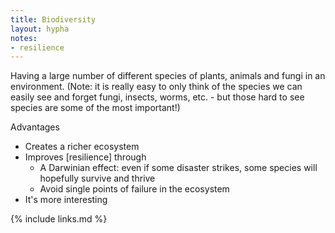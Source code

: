 ```yaml
---
title: Biodiversity
layout: hypha
notes:
- resilience
---
```


Having a large number of different species of
plants, animals and fungi in an environment.
(Note: it is really easy to only think of the species we can easily see and forget fungi, insects, worms, etc. - but those hard to see species are some
of the most important!)

Advantages

- Creates a richer ecosystem
- Improves [resilience] through
   - A Darwinian effect: even if some disaster strikes, some species will hopefully survive and thrive
   - Avoid single points of failure in the ecosystem
- It's more interesting

{% include links.md %}
